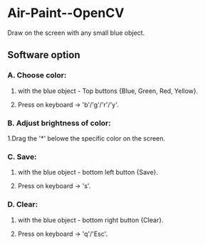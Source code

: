 # Air-Paint--OpenCV
Draw on the screen with any small blue object. 


## Software option
### A. Choose color: 

1. with the blue object -  Top buttons {Blue, Green, Red, Yellow}.

2. Press on keyboard ->  'b'/'g'/'r'/'y'.

 
### B. Adjust brightness of color:

1.Drag the '*' belowe the specific color on the screen.


### C. Save:

1. with the blue object -  bottom left button {Save}.

2. Press on keyboard ->  's'.


### D. Clear:

1. with the blue object -  bottom right button {Clear}.

2. Press on keyboard ->  'q'/'Esc'.
